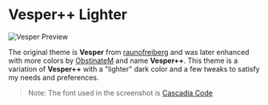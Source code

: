 # Vesper++ Lighter
![Vesper Preview](https://github.com/user-attachments/assets/44004e38-ddd7-46e5-8a94-2d4ee01da59b)

The original theme is **Vesper** from [raunofreiberg](https://github.com/raunofreiberg/vesper) and was later enhanced with more colors by [ObstinateM](https://github.com/ObstinateM/vesper) and name **Vesper++**. This theme is a variation of **Vesper++** with a "lighter" dark color and a few tweaks to satisfy my needs and preferences.

> Note: The font used in the screenshot is [Cascadia Code](https://github.com/microsoft/cascadia-code)
